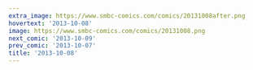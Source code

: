 ```yaml
---
extra_image: https://www.smbc-comics.com/comics/20131008after.png
hovertext: '2013-10-08'
image: https://www.smbc-comics.com/comics/20131008.png
next_comic: '2013-10-09'
prev_comic: '2013-10-07'
title: '2013-10-08'
---
```



